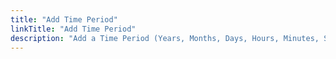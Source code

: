 ```yaml
---
title: "Add Time Period"
linkTitle: "Add Time Period"
description: "Add a Time Period (Years, Months, Days, Hours, Minutes, Seconds and Milliseconds) to a Date Time"
---
```

